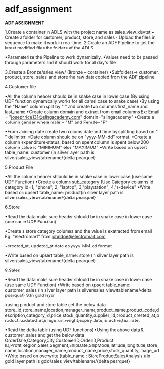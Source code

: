 # adf_assignment

**ADF ASSIGNMENT**
 
1.Create a container in ADLS with the project name as sales_view_devtst
   • Create a folder for customer, product, store, and sales - Upload the files in sequence to make it work in real-time.
2.Create an ADF Pipeline to get the latest modified files the folders of the ADLS
 
  •Parameterize the Pipeline to work dynamically.
•Values need to be passed through parameters and it should work for all day's file
 
 
3.Create a Bronze/sales_view/ (Bronze – container)
   •Subfolders->  customer, product, store, sales, and store the raw data copied from the ADF pipeline	
 
 
4.Customer file
 
  •All the column header should be in snake case in lower case (By using UDF function dynamically works for all camel case to snake case)
  •By using the "Name" column split by " " and create two columns first_name and last_name
  •Create column domain and extract from email columns Ex: Email = "josephrice131@slingacademy.com" domain="slingacademy"
  •Create a column gender where male = "M" and Female="F"
 
  •From Joining date create two colums date and time by splitting based on " " delimiter.
   •Date column should be on "yyyy-MM-dd" format.
  •Create a column expenditure-status, based on spent column is spent below 200 column value is "MINIMUM" else "MAXIMUM"
  •Write based on upsert table_name: customer (in silver layer path is silver/sales_view/tablename/{delta pearquet}

 
5.Product File
 
   •All the column header shlould be in snake case in lower case (use same UDF Function)
   •Create a column sub_category (Use Category columns id category_id=1, "phone"; 2, "laptop"; 3,"playstation"; 4,"e-device"
   •Write based on upsert table_name: product(in silver layer path is silver/sales_view/tablename/{delta pearquet}

 
6.Store
 
   •Read the data make sure header shlould be in snake case in lower case (use same UDF Function)
 
   •Create a store category columns and the value is exatracted from email Eg: "electromart" from johndoe@electromart.com
 
   •created_at, updated_at date as yyyy-MM-dd format
 
•Write based on upsert table_name: store (in silver layer path is silver/sales_view/tablename/{delta pearquet}
 
 
8.Sales
 
   •Read the data make sure header shlould be in snake case in lower case (use same UDF Function)
   •Write based on upsert table_name: customer_sales (in silver layer path is silver/sales_view/tablename/{delta pearquet}
9.In gold layer
 
   •using product and store table get the below data
store_id,store_name,location,manager_name,product_name,product_code,description,category_id,price,stock_quantity,supplier_id,product_created_at,product_updated_at,image_url,weight,expiry_date,is_active,tax_rate.
 
  •Read the delta table (using UDF functions)
  •Using the above data & customer_sales and get the below data
OrderDate,Category,City,CustomerID,OrderID,Product ID,Profit,Region,Sales,Segment,ShipDate,ShipMode,latitude,longitude,store_name,location,manager_name,product_name,price,stock_quantity,image_url 
  •Write based on overwrite (table_name : StoreProductSalesAnalysis )(in gold layer path is gold/sales_view/tablename/{delta pearquet}

